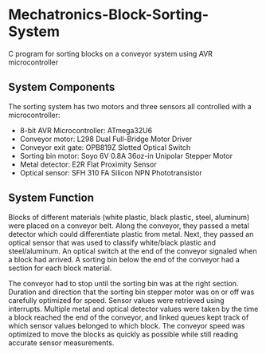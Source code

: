 # Mechatronics-Block-Sorting-System
C program for sorting blocks on a conveyor system using AVR microcontroller 

## System Components
The sorting system has two motors and three sensors all controlled with a microcontroller:
* 8-bit AVR Microcontroller: ATmega32U6
* Conveyor motor: L298 Dual Full-Bridge Motor Driver
* Conveyor exit gate: OPB819Z Slotted Optical Switch
* Sorting bin motor: Soyo 6V 0.8A 36oz-in Unipolar Stepper Motor
* Metal detector: E2R Flat Proximity Sensor
* Optical sensor: SFH 310 FA Silicon NPN Phototransistor

## System Function
Blocks of different materials (white plastic, black plastic, steel, aluminum) were placed on a conveyor belt. Along the conveyor, they passed a metal detector which could differentiate plastic from metal. Next, they passed an optical sensor that was used to classify white/black plastic and steel/aluminum. An optical switch at the end of the conveyor signaled when a block had arrived. A sorting bin below the end of the conveyor had a section for each block material. 

The conveyor had to stop until the sorting bin was at the right section. Duration and direction that the sorting bin stepper motor was on or off was carefully optimized for speed. Sensor values were retrieved using interrupts. Multiple metal and optical detector values were taken by the time a block reached the end of the conveyor, and linked queues kept track of which sensor values belonged to which block. The conveyor speed was optimized to move the blocks as quickly as possible while still reading accurate sensor measurements.
